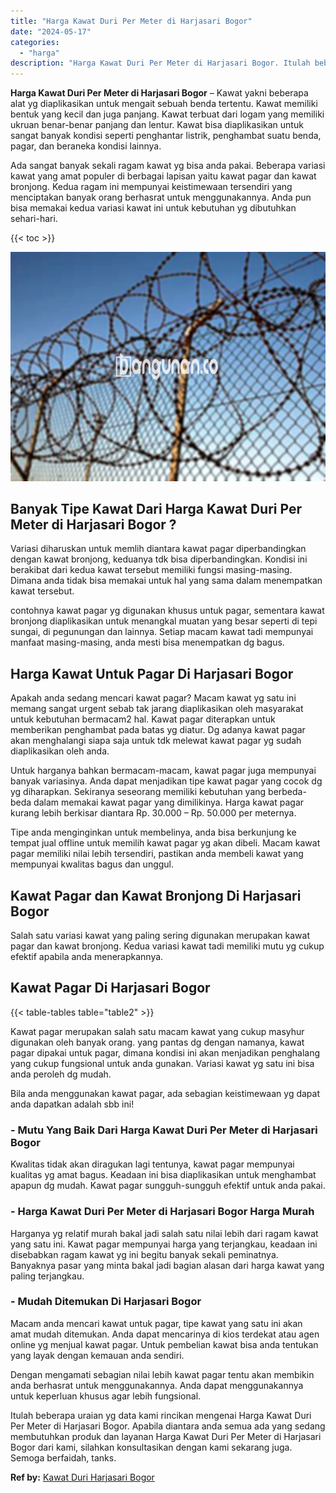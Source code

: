 ```yaml
---
title: "Harga Kawat Duri Per Meter di Harjasari Bogor"
date: "2024-05-17"
categories: 
  - "harga"
description: "Harga Kawat Duri Per Meter di Harjasari Bogor. Itulah beberapa uraian yg data kami rincikan mengenai Harga Kawat Duri Per Meter di Harjasari Bogor. Apabila d..."
---
```


**Harga Kawat Duri Per Meter di Harjasari Bogor** – Kawat yakni beberapa alat yg diaplikasikan untuk mengait sebuah benda tertentu. Kawat memiliki bentuk yang kecil dan juga panjang. Kawat terbuat dari logam yang memiliki ukruan benar-benar panjang dan lentur. Kawat bisa diaplikasikan untuk sangat banyak kondisi seperti penghantar listrik, penghambat suatu benda, pagar, dan beraneka kondisi lainnya.

Ada sangat banyak sekali ragam kawat yg bisa anda pakai. Beberapa variasi kawat yang amat populer di berbagai lapisan yaitu kawat pagar dan kawat bronjong. Kedua ragam ini mempunyai keistimewaan tersendiri yang menciptakan banyak orang berhasrat untuk menggunakannya. Anda pun bisa memakai kedua variasi kawat ini untuk kebutuhan yg dibutuhkan sehari-hari.

{{< toc >}}

![Harga Kawat Duri Per Meter di Harjasari Bogor](/images/jual-kawat-murah51.png)

## Banyak Tipe Kawat Dari Harga Kawat Duri Per Meter di Harjasari Bogor ?

Variasi diharuskan untuk memlih diantara kawat pagar diperbandingkan dengan kawat bronjong, keduanya tdk bisa diperbandingkan. Kondisi ini berakibat dari kedua kawat tersebut memiliki fungsi masing-masing. Dimana anda tidak bisa memakai untuk hal yang sama dalam menempatkan kawat tersebut.

contohnya kawat pagar yg digunakan khusus untuk pagar, sementara kawat bronjong diaplikasikan untuk menangkal muatan yang besar seperti di tepi sungai, di pegunungan dan lainnya. Setiap macam kawat tadi mempunyai manfaat masing-masing, anda mesti bisa menempatkan dg bagus.

## Harga Kawat Untuk Pagar Di Harjasari Bogor

Apakah anda sedang mencari kawat pagar? Macam kawat yg satu ini memang sangat urgent sebab tak jarang diaplikasikan oleh masyarakat untuk kebutuhan bermacam2 hal. Kawat pagar diterapkan untuk memberikan penghambat pada batas yg diatur. Dg adanya kawat pagar akan menghalangi siapa saja untuk tdk melewat kawat pagar yg sudah diaplikasikan oleh anda.

Untuk harganya bahkan bermacam-macam, kawat pagar juga mempunyai banyak variasinya. Anda dapat menjadikan tipe kawat pagar yang cocok dg yg diharapkan. Sekiranya seseorang memiliki kebutuhan yang berbeda-beda dalam memakai kawat pagar yang dimilikinya. Harga kawat pagar kurang lebih berkisar diantara Rp. 30.000 – Rp. 50.000 per meternya.

Tipe anda menginginkan untuk membelinya, anda bisa berkunjung ke tempat jual offline untuk memilih kawat pagar yg akan dibeli. Macam kawat pagar memiliki nilai lebih tersendiri, pastikan anda membeli kawat yang mempunyai kwalitas bagus dan unggul.

## Kawat Pagar dan Kawat Bronjong Di Harjasari Bogor

Salah satu variasi kawat yang paling sering digunakan merupakan kawat pagar dan kawat bronjong. Kedua variasi kawat tadi memiliki mutu yg cukup efektif apabila anda menerapkannya.

## Kawat Pagar Di Harjasari Bogor

{{< table-tables table="table2" >}}

Kawat pagar merupakan salah satu macam kawat yang cukup masyhur digunakan oleh banyak orang. yang pantas dg dengan namanya, kawat pagar dipakai untuk pagar, dimana kondisi ini akan menjadikan penghalang yang cukup fungsional untuk anda gunakan. Variasi kawat yg satu ini bisa anda peroleh dg mudah.

Bila anda menggunakan kawat pagar, ada sebagian keistimewaan yg dapat anda dapatkan adalah sbb ini!

### \- Mutu Yang Baik Dari Harga Kawat Duri Per Meter di Harjasari Bogor

Kwalitas tidak akan diragukan lagi tentunya, kawat pagar mempunyai kualitas yg amat bagus. Keadaan ini bisa diaplikasikan untuk menghambat apapun dg mudah. Kawat pagar sungguh-sungguh efektif untuk anda pakai.

### \- Harga Kawat Duri Per Meter di Harjasari Bogor Harga Murah

Harganya yg relatif murah bakal jadi salah satu nilai lebih dari ragam kawat yang satu ini. Kawat pagar mempunyai harga yang terjangkau, keadaan ini disebabkan ragam kawat yg ini begitu banyak sekali peminatnya. Banyaknya pasar yang minta bakal jadi bagian alasan dari harga kawat yang paling terjangkau.

### \- Mudah Ditemukan Di Harjasari Bogor

Macam anda mencari kawat untuk pagar, tipe kawat yang satu ini akan amat mudah ditemukan. Anda dapat mencarinya di kios terdekat atau agen online yg menjual kawat pagar. Untuk pembelian kawat bisa anda tentukan yang layak dengan kemauan anda sendiri.

Dengan mengamati sebagian nilai lebih kawat pagar tentu akan membikin anda berhasrat untuk menggunakannya. Anda dapat menggunakannya untuk keperluan khusus agar lebih fungsional.

Itulah beberapa uraian yg data kami rincikan mengenai Harga Kawat Duri Per Meter di Harjasari Bogor. Apabila diantara anda semua ada yang sedang membutuhkan produk dan layanan Harga Kawat Duri Per Meter di Harjasari Bogor dari kami, silahkan konsultasikan dengan kami sekarang juga. Semoga berfaidah, tanks.

**Ref by:** [Kawat Duri Harjasari Bogor](https://id.wikipedia.org/wiki/Kawat)
